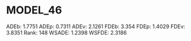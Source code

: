 # MODEL_46

ADEb: 1.7751
ADEp: 0.7311
ADEv: 2.1261
FDEb: 3.354
FDEp: 1.4029
FDEv: 3.8351
Rank: 148
WSADE: 1.2398
WSFDE: 2.3186